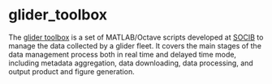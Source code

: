 glider_toolbox
==============

The [glider toolbox][1] is a set of MATLAB/Octave scripts developed at 
[SOCIB][2] to manage the data collected by a glider fleet. It covers the main 
stages of the data management process both in real time and delayed time mode,
including metadata aggregation, data downloading, data processing, and output 
product and figure generation.

  [1]: http://github.com/socib/glider_toolbox
  [2]: http://www.socib.es

